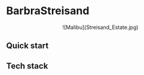 # BarbraStreisand

<p align="center">
![Malibu](Streisand_Estate.jpg)
</p>

## Quick start

## Tech stack